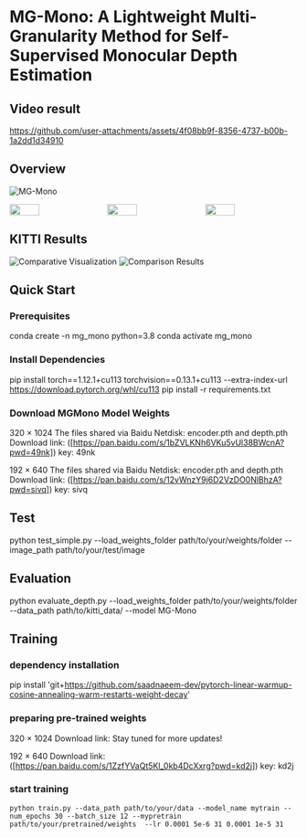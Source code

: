 
# MG-Mono: A Lightweight Multi-Granularity Method for Self-Supervised Monocular Depth Estimation
## Video result



https://github.com/user-attachments/assets/4f08bb9f-8356-4737-b00b-1a2dd1d34910




## Overview
![MG-Mono](https://github.com/user-attachments/assets/326462d8-922f-4071-9eba-7645b2f75c35)
<div style="display: flex; justify-content: space-between;">
  <img src="https://github.com/user-attachments/assets/efd0939c-682c-4f91-ad25-c5af758ea5d7" width="32%" />
  <img src="https://github.com/user-attachments/assets/2ec3dc6a-323e-4778-bf6c-3db8719074bf" width="32%" />
  <img src="https://github.com/user-attachments/assets/bc644336-6b81-48cb-8da3-9d29fa388b47" width="32%" />
</div>

## KITTI Results
![Comparative Visualization](https://github.com/user-attachments/assets/f29021ec-fe0a-40f5-843f-b5f088d4a1ab)
![Comparison Results](https://github.com/user-attachments/assets/55517697-affb-4b78-90ec-7308a29dcd03)

## Quick Start

### Prerequisites

  conda create -n mg_mono python=3.8
  conda activate mg_mono

### Install Dependencies
  pip install torch==1.12.1+cu113 torchvision==0.13.1+cu113 --extra-index-url https://download.pytorch.org/whl/cu113
  pip install -r requirements.txt
### Download MGMono Model Weights
320 × 1024
The files shared via Baidu Netdisk: encoder.pth and depth.pth
Download link: ([https://pan.baidu.com/s/1bZVLKNh6VKu5vUl38BWcnA?pwd=49nk]) key: 49nk 

192 × 640
The files shared via Baidu Netdisk: encoder.pth and depth.pth
Download link: ([https://pan.baidu.com/s/12vWnzY9j6D2VzDO0NlBhzA?pwd=sivq]) key: sivq 
## Test
  python test_simple.py --load_weights_folder path/to/your/weights/folder --image_path path/to/your/test/image
## Evaluation
  python evaluate_depth.py --load_weights_folder path/to/your/weights/folder --data_path path/to/kitti_data/ --model MG-Mono
## Training
### dependency installation
  pip install 'git+https://github.com/saadnaeem-dev/pytorch-linear-warmup-cosine-annealing-warm-restarts-weight-decay'
### preparing pre-trained weights
320 × 1024
Download link: Stay tuned for more updates!

192 × 640
Download link:([https://pan.baidu.com/s/1ZzfYVaQt5Kl_0kb4DcXxrg?pwd=kd2j]) key: kd2j 
### start training
    python train.py --data_path path/to/your/data --model_name mytrain --num_epochs 30 --batch_size 12 --mypretrain path/to/your/pretrained/weights  --lr 0.0001 5e-6 31 0.0001 1e-5 31
    
